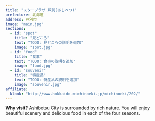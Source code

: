 ```yaml
---
title: "スタープラザ 芦別(あしべつ)"
prefecture: 北海道
address: 芦別市
image: "main.jpg"
sections:
  - id: "spot"
    title: "見どころ"
    text: "TODO: 見どころの説明を追加"
    image: "spot.jpg"
  - id: "food"
    title: "食事"
    text: "TODO: 食事の説明を追加"
    image: "food.jpg"
  - id: "souvenir"
    title: "特産品"
    text: "TODO: 特産品の説明を追加"
    image: "souvenir.jpg"
affiliate:
  klook: "http://www.hokkaido-michinoeki.jp/michinoeki/202/"
---
```


**Why visit?** Ashibetsu City is surrounded by rich nature. You will enjoy beautiful scenery and delicious food in each of the four seasons.
